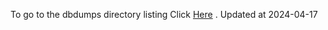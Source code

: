 To go to the dbdumps directory listing Click [Here](https://ipfs.io/ipfs/bafkreiapoezlsibxhrviiph5xhv7j5kgj4rvhiybwgyzaiaktvkixvdaaa) . Updated at 2024-04-17